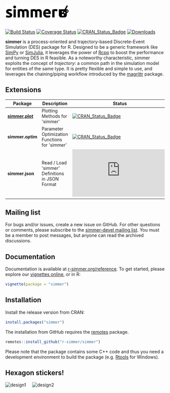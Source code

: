 # <img src="https://raw.githubusercontent.com/r-simmer/r-simmer.github.io/master/images/simmer-logo.png" alt="simmer" width="200" />

[![Build Status](https://travis-ci.org/r-simmer/simmer.svg?branch=master)](https://travis-ci.org/r-simmer/simmer)
[![Coverage Status](https://codecov.io/gh/r-simmer/simmer/branch/master/graph/badge.svg)](https://codecov.io/gh/r-simmer/simmer)
[![CRAN\_Status\_Badge](https://www.r-pkg.org/badges/version/simmer)](https://cran.r-project.org/package=simmer)
[![Downloads](https://cranlogs.r-pkg.org/badges/simmer)](https://cran.r-project.org/package=simmer)

**simmer** is a process-oriented and trajectory-based Discrete-Event Simulation (DES) package for R. Designed to be a generic framework like [SimPy](https://simpy.readthedocs.org) or [SimJulia](http://simjuliajl.readthedocs.org), it leverages the power of [Rcpp](http://www.rcpp.org/) to boost the performance and turning DES in R feasible. As a noteworthy characteristic, simmer exploits the concept of _trajectory_: a common path in the simulation model for entities of the same type. It is pretty flexible and simple to use, and leverages the chaining/piping workflow introduced by the [magrittr](https://github.com/smbache/magrittr) package.

## Extensions

| Package          | Description                                     | Status
| ---------------- | ----------------------------------------------- | ------------------
| [**simmer.plot**](http://r-simmer.org/extensions/plot)  |  Plotting Methods for 'simmer' | [![CRAN\_Status\_Badge](http://www.r-pkg.org/badges/version/simmer.plot)](http://cran.r-project.org/package=simmer.plot)
| **simmer.optim** | Parameter Optimization Functions for 'simmer' | [![CRAN\_Status\_Badge](http://www.r-pkg.org/badges/version/simmer.optim)](http://cran.r-project.org/package=simmer.optim)
| **simmer.json**  | Read / Load 'simmer' Definitions in JSON Format | [![CRAN\_Status\_Badge](http://www.r-pkg.org/badges/version/simmer.json)](http://cran.r-project.org/package=simmer.json)

## Mailing list

For bugs and/or issues, create a new issue on GitHub. For other questions or comments, please subscribe to the [simmer-devel mailing list](https://groups.google.com/forum/#!forum/simmer-devel). You must be a member to post messages, but anyone can read the archived discussions.

## Documentation

Documentation is available at [r-simmer.org/reference](http://r-simmer.org/reference). To get started, please explore our [vignettes online](http://r-simmer.org/articles/), or in R:

``` r
vignette(package = "simmer")
```

## Installation

Install the release version from CRAN:

``` r
install.packages("simmer")
```

The installation from GitHub requires the [remotes](https://cran.r-project.org/package=remotes) package.

``` r
remotes::install_github("r-simmer/simmer")
```

Please note that the package contains some C++ code and thus you need a development environment to build the package (e.g. [Rtools](http://cran.r-project.org/bin/windows/Rtools/) for Windows).

## Hexagon stickers!

<img src="http://r-simmer.org/images/simmer-hex-01.svg" alt="design1" width="150" />&nbsp;&nbsp;&nbsp;&nbsp;&nbsp;<img src="http://r-simmer.org/images/simmer-hex-02.svg" alt="design2" width="150" />
